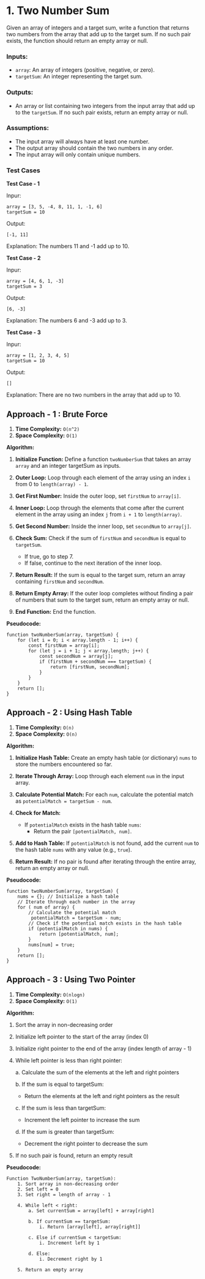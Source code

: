 # 1. Two Number Sum

Given an array of integers and a target sum, write a function that returns two numbers from the array that add up to the target sum. If no such pair exists, the function should return an empty array or null.

### Inputs:

- `array`: An array of integers (positive, negative, or zero).
- `targetSum`: An integer representing the target sum.

### Outputs:

- An array or list containing two integers from the input array that add up to the `targetSum`. If no such pair exists, return an empty array or null.

### Assumptions:

- The input array will always have at least one number.
- The output array should contain the two numbers in any order.
- The input array will only contain unique numbers.

### Test Cases

**Test Case - 1**

Inpur:

```
array = [3, 5, -4, 8, 11, 1, -1, 6]
targetSum = 10
```

Output:

```
[-1, 11]
```

Explanation: The numbers 11 and -1 add up to 10.

**Test Case - 2**

Inpur:

```
array = [4, 6, 1, -3]
targetSum = 3
```

Output:

```
[6, -3]
```

Explanation: The numbers 6 and -3 add up to 3.

**Test Case - 3**

Inpur:

```
array = [1, 2, 3, 4, 5]
targetSum = 10
```

Output:

```
[]
```

Explanation: There are no two numbers in the array that add up to 10.

## Approach - 1 : Brute Force

1. **Time Complexity:** `O(n^2)`
2. **Space Complexity:** `O(1)`

**Algorithm:**

1. **Initialize Function:** Define a function `twoNumberSum` that takes an array `array` and an integer targetSum as inputs.

2. **Outer Loop:** Loop through each element of the array using an index `i` from 0 to `length(array) - 1`.

3. **Get First Number:** Inside the outer loop, set `firstNum` to `array[i]`.

4. **Inner Loop:** Loop through the elements that come after the current element in the array using an index `j` from `i + 1` to `length(array)`.

5. **Get Second Number:** Inside the inner loop, set `secondNum` to `array[j]`.

6. **Check Sum:** Check if the sum of `firstNum` and `secondNum` is equal to `targetSum`.

   - If true, go to step 7.
   - If false, continue to the next iteration of the inner loop.

7. **Return Result:** If the sum is equal to the target sum, return an array containing `firstNum` and `secondNum`.

8. **Return Empty Array:** If the outer loop completes without finding a pair of numbers that sum to the target sum, return an empty array or null.

9. **End Function:** End the function.

**Pseudocode:**

```
function twoNumberSum(array, targetSum) {
    for (let i = 0; i < array.length - 1; i++) {
        const firstNum = array[i];
        for (let j = i + 1; j < array.length; j++) {
            const secondNum = array[j];
            if (firstNum + secondNum === targetSum) {
                return [firstNum, secondNum];
            }
        }
    }
    return [];
}
```

## Approach - 2 : Using Hash Table

1. **Time Complexity:** `O(n)`
2. **Space Complexity:** `O(n)`

**Algorithm:**

1. **Initialize Hash Table:** Create an empty hash table (or dictionary) `nums` to store the numbers encountered so far.

2. **Iterate Through Array:** Loop through each element `num` in the input array.

3. **Calculate Potential Match:** For each `num`, calculate the potential match as `potentialMatch = targetSum - num`.

4. **Check for Match:**

   - If `potentialMatch` exists in the hash table `nums`:
     - Return the pair `[potentialMatch, num]`.

5. **Add to Hash Table:** If `potentialMatch` is not found, add the current `num` to the hash table `nums` with any value (e.g., `true`).

6. **Return Result:** If no pair is found after iterating through the entire array, return an empty array or null.

**Pseudocode:**

```
function twoNumberSum(array, targetSum) {
    nums = {}; // Initialize a hash table
    // Iterate through each number in the array
    for ( num of array) {
        // Calculate the potential match
         potentialMatch = targetSum - num;
        // Check if the potential match exists in the hash table
        if (potentialMatch in nums) {
            return [potentialMatch, num];
        }
        nums[num] = true;
    }
    return [];
}
```

## Approach - 3 : Using Two Pointer

1. **Time Complexity:** `O(nlogn)`
2. **Space Complexity:** `O(1)`

**Algorithm:**

1.  Sort the array in non-decreasing order

2.  Initialize left pointer to the start of the array (index 0)

3.  Initialize right pointer to the end of the array (index length of array - 1)

4.  While left pointer is less than right pointer:

    a. Calculate the sum of the elements at the left and right pointers

    b. If the sum is equal to targetSum:

    - Return the elements at the left and right pointers as the result

    c. If the sum is less than targetSum:

    - Increment the left pointer to increase the sum

    d. If the sum is greater than targetSum:

    - Decrement the right pointer to decrease the sum

5.  If no such pair is found, return an empty result

**Pseudocode:**

```
Function TwoNumberSum(array, targetSum):
    1. Sort array in non-decreasing order
    2. Set left = 0
    3. Set right = length of array - 1

    4. While left < right:
        a. Set currentSum = array[left] + array[right]

        b. If currentSum == targetSum:
            i. Return [array[left], array[right]]

        c. Else if currentSum < targetSum:
            i. Increment left by 1

        d. Else:
            i. Decrement right by 1

    5. Return an empty array

```
